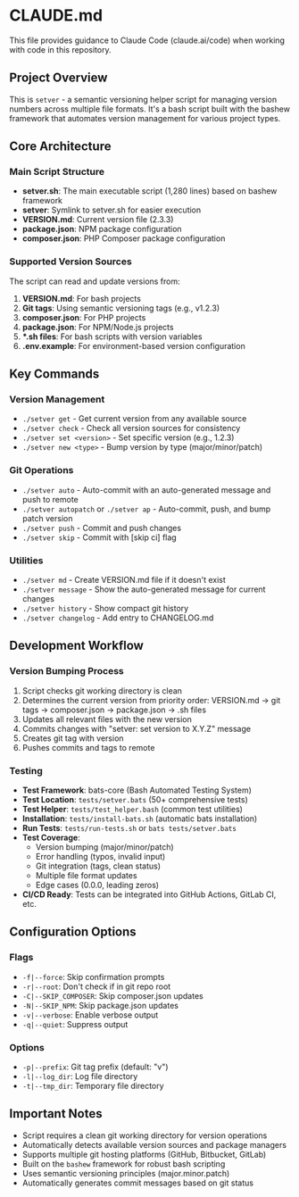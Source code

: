 # CLAUDE.md

This file provides guidance to Claude Code (claude.ai/code) when working with code in this repository.

## Project Overview

This is `setver` - a semantic versioning helper script for managing version numbers across multiple file formats. It's a bash script built with the bashew framework that automates version management for various project types.

## Core Architecture

### Main Script Structure
- **setver.sh**: The main executable script (1,280 lines) based on bashew framework
- **setver**: Symlink to setver.sh for easier execution
- **VERSION.md**: Current version file (2.3.3)
- **package.json**: NPM package configuration
- **composer.json**: PHP Composer package configuration

### Supported Version Sources
The script can read and update versions from:
1. **VERSION.md**: For bash projects
2. **Git tags**: Using semantic versioning tags (e.g., v1.2.3)
3. **composer.json**: For PHP projects
4. **package.json**: For NPM/Node.js projects
5. **\*.sh files**: For bash scripts with version variables
6. **.env.example**: For environment-based version configuration

## Key Commands

### Version Management
- `./setver get` - Get current version from any available source
- `./setver check` - Check all version sources for consistency
- `./setver set <version>` - Set specific version (e.g., 1.2.3)
- `./setver new <type>` - Bump version by type (major/minor/patch)

### Git Operations
- `./setver auto` - Auto-commit with an auto-generated message and push to remote
- `./setver autopatch` or `./setver ap` - Auto-commit, push, and bump patch version
- `./setver push` - Commit and push changes
- `./setver skip` - Commit with [skip ci] flag

### Utilities
- `./setver md` - Create VERSION.md file if it doesn't exist
- `./setver message` - Show the auto-generated message for current changes
- `./setver history` - Show compact git history
- `./setver changelog` - Add entry to CHANGELOG.md

## Development Workflow

### Version Bumping Process
1. Script checks git working directory is clean
2. Determines the current version from priority order: VERSION.md → git tags → composer.json → package.json → .sh files
3. Updates all relevant files with the new version
4. Commits changes with "setver: set version to X.Y.Z" message
5. Creates git tag with version
6. Pushes commits and tags to remote

### Testing
- **Test Framework**: bats-core (Bash Automated Testing System)
- **Test Location**: `tests/setver.bats` (50+ comprehensive tests)
- **Test Helper**: `tests/test_helper.bash` (common test utilities)
- **Installation**: `tests/install-bats.sh` (automatic bats installation)
- **Run Tests**: `tests/run-tests.sh` or `bats tests/setver.bats`
- **Test Coverage**:
  - Version bumping (major/minor/patch)
  - Error handling (typos, invalid input)
  - Git integration (tags, clean status)
  - Multiple file format updates
  - Edge cases (0.0.0, leading zeros)
- **CI/CD Ready**: Tests can be integrated into GitHub Actions, GitLab CI, etc.

## Configuration Options

### Flags
- `-f|--force`: Skip confirmation prompts
- `-r|--root`: Don't check if in git repo root
- `-C|--SKIP_COMPOSER`: Skip composer.json updates
- `-N|--SKIP_NPM`: Skip package.json updates
- `-v|--verbose`: Enable verbose output
- `-q|--quiet`: Suppress output

### Options
- `-p|--prefix`: Git tag prefix (default: "v")
- `-l|--log_dir`: Log file directory
- `-t|--tmp_dir`: Temporary file directory

## Important Notes

- Script requires a clean git working directory for version operations
- Automatically detects available version sources and package managers
- Supports multiple git hosting platforms (GitHub, Bitbucket, GitLab)
- Built on the `bashew` framework for robust bash scripting
- Uses semantic versioning principles (major.minor.patch)
- Automatically generates commit messages based on git status